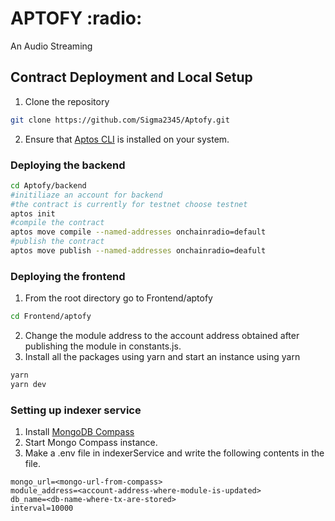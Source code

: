 <h1>APTOFY :radio:</h1>
<p>An Audio Streaming </p>

## Contract Deployment and Local Setup

1. Clone the repository
```bash
git clone https://github.com/Sigma2345/Aptofy.git
```
2. Ensure that <a href="https://aptos.dev/tools/aptos-cli/install-cli/">Aptos CLI</a> is installed on your system. 
### Deploying the backend
```bash
cd Aptofy/backend
#initiliaze an account for backend 
#the contract is currently for testnet choose testnet
aptos init 
#compile the contract
aptos move compile --named-addresses onchainradio=default
#publish the contract
aptos move publish --named-addresses onchainradio=deafult
```

### Deploying the frontend
1. From the root directory go to Frontend/aptofy
```bash
cd Frontend/aptofy
```
2. Change the module address to the account address obtained after publishing the module in constants.js. 
3. Install all the packages using yarn and start an instance using yarn
```bash
yarn 
yarn dev
```
### Setting up indexer service
1. Install <a href="https://www.mongodb.com/docs/compass/current/install/">MongoDB Compass</a>
2. Start Mongo Compass instance. 
3. Make a .env file in indexerService and write the following contents in the file. 
```.env
mongo_url=<mongo-url-from-compass>
module_address=<account-address-where-module-is-updated>
db_name=<db-name-where-tx-are-stored>
interval=10000
```

